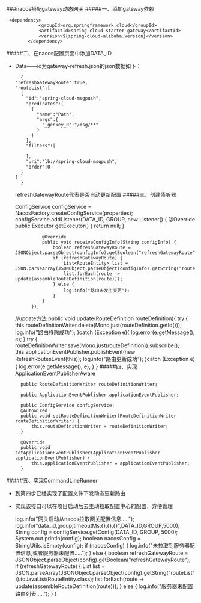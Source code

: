 ###nacos搭配gateway动态网关
#####一、添加gateway依赖

     <dependency>
                <groupId>org.springframework.cloud</groupId>
                <artifactId>spring-cloud-starter-gateway</artifactId>
                <version>${spring-cloud-alibaba.version}</version>
            </dependency>
            
#####二、在nacos配置页面中添加DATA_ID
- Data——id为gateway-refresh.json的json数据如下：

        {
      "refreshGatewayRoute":true,
      "routeList":[
        {
          "id":"spring-cloud-msgpush",
          "predicates":[
            {
              "name":"Path",
              "args":{
                "_genkey_0":"/msg/**"
              }
            }
          ],
          "filters":[
    
          ],
          "uri":"lb://spring-cloud-msgpush",
          "order":0
        }
      ]
        }
      
    refreshGatewayRoute代表是否自动更新配置
#####三、创建侦听器

    ConfigService configService = NacosFactory.createConfigService(properties);
     configService.addListener(DATA_ID, GROUP, new Listener() {
                @Override
                public Executor getExecutor() {
                    return null;
                }
    
                @Override
                public void receiveConfigInfo(String configInfo) {
                    boolean refreshGatewayRoute = JSONObject.parseObject(configInfo).getBoolean("refreshGatewayRoute");
                    if (refreshGatewayRoute) {
                        List<RouteEntity> list = JSON.parseArray(JSONObject.parseObject(configInfo).getString("routeList")).toJavaList(RouteEntity.class);
                        list.forEach(route ->  update(assembleRouteDefinition(route)));
                    } else {
                        log.info("路由未发生变更");
                    }
                }
            });
            
     //update方法
      public void update(RouteDefinition routeDefinition){
             try {
                 this.routeDefinitionWriter.delete(Mono.just(routeDefinition.getId()));
                 log.info("路由移除成功");
             }catch (Exception e){
                 log.error(e.getMessage(), e);
             }
             try {
                 routeDefinitionWriter.save(Mono.just(routeDefinition)).subscribe();
                 this.applicationEventPublisher.publishEvent(new RefreshRoutesEvent(this));
                 log.info("路由更新成功");
             }catch (Exception e){
                 log.error(e.getMessage(), e);
             }
         }
#####四、实现ApplicationEventPublisherAware

        public RouteDefinitionWriter routeDefinitionWriter;
    
        public ApplicationEventPublisher applicationEventPublisher;
    
        public ConfigService configService;
        @Autowired
        public void setRouteDefinitionWriter(RouteDefinitionWriter routeDefinitionWriter) {
            this.routeDefinitionWriter = routeDefinitionWriter;
        }
    
        @Override
        public void setApplicationEventPublisher(ApplicationEventPublisher applicationEventPublisher) {
            this.applicationEventPublisher = applicationEventPublisher;
        }      
#####五、实现CommandLineRunner        
- 到第四步已经实现了配置文件下发动态更新路由
- 实现该接口可以在项目启动后去主动拉取配置中心的配置，方便管理


    log.info("网关启动从nacos拉取网关配置信息.....");
        log.info("data_id,group,timeoutMs:{},{},{}",DATA_ID,GROUP,5000);
        String config = configService.getConfig(DATA_ID, GROUP, 5000);
        System.out.println(config);
        boolean nacosConfig = StringUtils.isEmpty(config);
        if (nacosConfig) {
            log.info("未拉取到服务器配置信息,或者服务器未配置.....");
        } else {
            boolean refreshGatewayRoute = JSONObject.parseObject(config).getBoolean("refreshGatewayRoute");
            if (refreshGatewayRoute) {
                List<RouteEntity> list = JSON.parseArray(JSONObject.parseObject(config).getString("routeList")).toJavaList(RouteEntity.class);
                list.forEach(route ->  update(assembleRouteDefinition(route)));
            } else {
                log.info("服务器未配置路由列表.....");
            }
        }